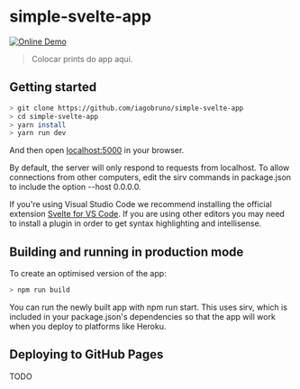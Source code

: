 # simple-svelte-app

[![Online Demo](https://img.shields.io/badge/Online-Demo-brightgreen.svg)](https://iagobruno.github.io/simple-svelte-app/)

> Colocar prints do app aqui.

## Getting started

```bash
> git clone https://github.com/iagobruno/simple-svelte-app
> cd simple-svelte-app
> yarn install
> yarn run dev
```

And then open [localhost:5000](http://localhost:5000) in your browser.

By default, the server will only respond to requests from localhost. To allow connections from other computers, edit the sirv commands in package.json to include the option --host 0.0.0.0.

If you're using Visual Studio Code we recommend installing the official extension [Svelte for VS Code](https://marketplace.visualstudio.com/items?itemName=svelte.svelte-vscode). If you are using other editors you may need to install a plugin in order to get syntax highlighting and intellisense.

## Building and running in production mode

To create an optimised version of the app:

```bash
> npm run build
```

You can run the newly built app with npm run start. This uses sirv, which is included in your package.json's dependencies so that the app will work when you deploy to platforms like Heroku.

## Deploying to GitHub Pages

TODO
